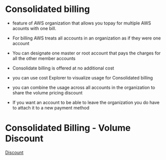 # Consolidated billing

- feature of AWS organization that allows you topay for multiple AWS acounts with one bill.

- For billing AWS treats all accounts in an organization as if they were one account 
- You can designate one master or root account that pays the charges for all the other member accounts 
- Consolidate billing is offered at no additional cost 
- you can use cost Explorer to visualize usage for Consolidated billing
- you can combine the usage across all accounts in the organization to share the volume pricing discount
- If you want an account to be able to leave the organization you do have to attach it to a new payment method

# Consolidated Billing - Volume Discount

[Discount](disc1.png)
